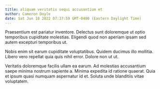 ```yaml
---
title: aliquam veritatis sequi accusantium et
author: Cameron Doyle
date: Sat Jun 18 2022 07:37:59 GMT-0400 (Eastern Daylight Time)
---
```

Praesentium est pariatur inventore. Delectus sunt doloremque ut optio temporibus cupiditate molestias. Eligendi quod non aperiam ipsam sed autem excepturi temporibus ut.

 Nobis enim sit earum cupiditate voluptatibus. Quidem ducimus illo mollitia. Libero vero repellat quia quis nihil error. Dolore non ut ut.

 Veritatis doloremque facilis ullam ea earum. Ad molestias accusantium saepe minima nostrum sapiente a. Minima expedita id ratione quaerat. Quia et ipsum quasi numquam aspernatur id et. Soluta unde blanditiis vitae voluptatem.